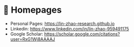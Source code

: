# 📎 Homepages
- Personal Pages: https://lin-zhao-research.github.io
- Linkedin: https://www.linkedin.com/in/lin-zhao-959491175
- Google Scholar: https://scholar.google.com/citations?user=RxG1Wj8AAAAJ
